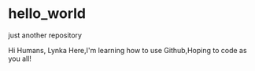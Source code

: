 # hello_world

just another repository

Hi Humans,
Lynka Here,I'm learning how to use Github,Hoping to code as you all!
